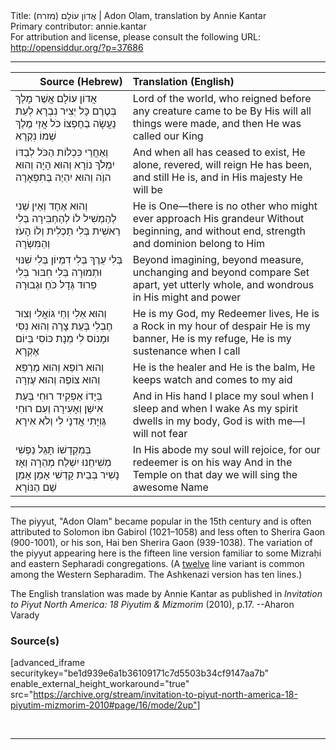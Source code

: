 <html>
<head></head>
<body>
Title: אֲדוֹן עוֹלָם (מזרח)‏ | Adon Olam, translation by Annie Kantar<br />
Primary contributor: annie.kantar<br />
For attribution and license, please consult the following URL: <a href="http://opensiddur.org/?p=37686">http://opensiddur.org/?p=37686</a>
<p />
<hr />

<table style="margin-left: auto;margin-right: auto;" class="draggable">
<thead><tr><th id="x" style="text-align: right;">Source (Hebrew)</th><th style="text-align: left;">Translation (English)</th></tr></thead>
<tbody>
<tr><td style="vertical-align:top;">
<div class="liturgy"><span lang="he">
אֲדוֹן עוֹלָם אֲשֶׁר מָלַךְ 
בְּטֶרֶם כָּל יְצִיר נִבְרָא
לְעֵת נַעֲשָׂה בְחֶפְצוֹ 
כֹּל אֲזַי מֶלֶךְ שְׁמוֹ נִקְרָא
</span></div></td>

<td style="vertical-align:top;">
<div class="english">
Lord of the world, who reigned before 
any creature came to be
By His will all things were made, 
and then He was called our King
</div></td></tr>


<tr><td style="vertical-align:top;">
<div class="liturgy"><span lang="he">
וְאַחֲרֵי כִּכְלוֹת הַכֹּל 
לְבַדּוֹ יִמְלֹךְ נוֹרָא
וְהוּא הָיָה וְהוּא הוֶֺה 
וְהוּא יִהְיֶה בְּתִפְאָרָה
</span></div></td>

<td style="vertical-align:top;">
<div class="english">
And when all has ceased to exist, 
He alone, revered, will reign
He has been, and still He is, 
and in His majesty He will be
</div></td></tr>


<tr><td style="vertical-align:top;">
<div class="liturgy"><span lang="he">
וְהוּא אֶחָד וְאֵין שֵׁנִי 
לְהַמְשִׁיל לוֹ לְהַחְבִּירָה
בְּלִי רֵאשִׁית בְּלִי תַכְלִית 
וְלוֹ הָעֺז וְהַמִּשְׂרָה
</span></div></td>

<td style="vertical-align:top;">
<div class="english">
He is One—there is no other 
who might ever approach His grandeur
Without beginning, and without end, 
strength and dominion belong to Him
</div></td></tr>


<tr><td style="vertical-align:top;">
<div class="liturgy"><span lang="he">
בְּלִי עֵרֶךְ בְּלִי דִמְיוֹן 
בְּלִי שִׁנּוּי וּתְמוּרָה
בְּלִי חִבּוּר בְּלִי פֵרוּד 
גְּדָל כֹּחַ וּגְבוּרָה
</span></div></td>

<td style="vertical-align:top;">
<div class="english">
Beyond imagining, beyond measure, 
unchanging and beyond compare
Set apart, yet utterly whole, 
and wondrous in His might and power
</div></td></tr>


<tr><td style="vertical-align:top;">
<div class="liturgy"><span lang="he">
וְהוּא אֵלִי וְחַי גּוֹאֲלִי 
וְצוּר חֶבְלִי בְּעֵת צָרָה
וְהוּא נִסִּי וּמָנוֹס לִי 
מְנָת כּוֹסִי בְּיוֹם אֶקְרָא
</span></div></td>

<td style="vertical-align:top;">
<div class="english">
He is my God, my Redeemer lives, 
He is a Rock in my hour of despair
He is my banner, He is my refuge, 
He is my sustenance when I call
</div></td></tr>


<tr><td style="vertical-align:top;">
<div class="liturgy"><span lang="he">
וְהוּא רוֹפֵא וְהוּא מַרְפֵּא 
וְהוּא צוֹפֶה וְהוּא עֶזְרָה
</span></div></td>

<td style="vertical-align:top;">
<div class="english">
He is the healer and He is the balm, 
He keeps watch and comes to my aid
</div></td></tr>


<tr><td style="vertical-align:top;">
<div class="liturgy"><span lang="he">
בְּיָדוֹ אַפְקִיד רוּחִי 
בְּעֵת אִישַׁן וְאָעִירָה
וְעִם רוּחִי גְּוִיָּתִי 
אֲדנָֺי לִי וְלֹא אִירָא
</span></div></td>

<td style="vertical-align:top;">
<div class="english">
And in His hand I place my soul 
when I sleep and when I wake
As my spirit dwells in my body, 
God is with me—I will not fear
</div></td></tr>


<tr><td style="vertical-align:top;">
<div class="liturgy"><span lang="he">
בְּמִקְדָשׁוֹ תָּגֵל נַפְשִׁי 
מְשִׁיחֵנוּ יִשְׁלַח מְהֵרָה
וְאָז נָשִׁיר בְּבֵית קָדְשִׁי 
אָמֵן אָמֵן שֵׁם הַנּוֹרָא
</span></div></td>

<td style="vertical-align:top;">
<div class="english">
In His abode my soul will rejoice, 
for our redeemer is on his way
And in the Temple on that day 
we will sing the awesome Name
</div></td></tr>
</tbody></table>

<hr />

The piyyut, "Adon Olam" became popular in the 15th century and is often attributed to Solomon ibn Gabirol (1021–1058) and less often to Sherira Gaon (900-1001), or his son, Hai ben Sherira Gaon (939-1038). The variation of the piyyut appearing here is the fifteen line version familiar to some Mizraḥi and eastern Sepharadi congregations. (A <a href="?p=28261">twelve</a> line variant is common among the Western Sepharadim. The Ashkenazi version has ten lines.) 

The English translation was made by Annie Kantar as published in <em>Invitation to Piyut North America: 18 Piyutim & Mizmorim</em> (2010), p.17. --Aharon Varady


<h3>Source(s)</h3>

[advanced_iframe securitykey="be1d939e6a1b36109171c7d5503b34cf9147aa7b" enable_external_height_workaround="true" src="https://archive.org/stream/invitation-to-piyut-north-america-18-piyutim-mizmorim-2010#page/16/mode/2up"]

&nbsp;

<hr />

&nbsp;

</body>
</html>